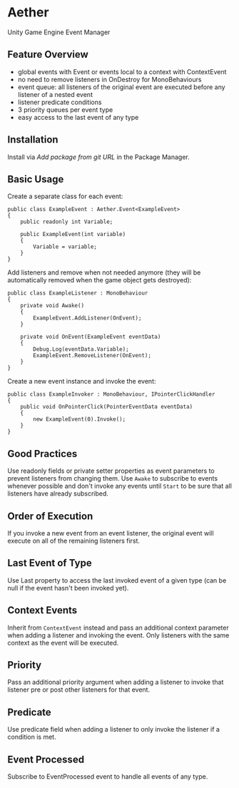 # Aether
Unity Game Engine Event Manager

## Feature Overview
- global events with Event or events local to a context with ContextEvent
- no need to remove listeners in OnDestroy for MonoBehaviours
- event queue: all listeners of the original event are executed before any listener of a nested event
- listener predicate conditions
- 3 priority queues per event type
- easy access to the last event of any type

## Installation
Install via _Add package from git URL_ in the Package Manager.

## Basic Usage

Create a separate class for each event:
```
public class ExampleEvent : Aether.Event<ExampleEvent>
{
    public readonly int Variable;

    public ExampleEvent(int variable)
    {
        Variable = variable;
    }
}
```
Add listeners and remove when not needed anymore (they will be automatically removed when the game object gets destroyed):
```
public class ExampleListener : MonoBehaviour
{
    private void Awake()
    {
        ExampleEvent.AddListener(OnEvent);
    }

    private void OnEvent(ExampleEvent eventData)
    {
        Debug.Log(eventData.Variable);
        ExampleEvent.RemoveListener(OnEvent);
    }
}
```
Create a new event instance and invoke the event:
```
public class ExampleInvoker : MonoBehaviour, IPointerClickHandler
{
    public void OnPointerClick(PointerEventData eventData)
    {
        new ExampleEvent(0).Invoke();
    }
}
```

## Good Practices
Use readonly fields or private setter properties as event parameters to prevent listeners from changing them.
Use `Awake` to subscribe to events whenever possible and don't invoke any events until `Start` to be sure that all listeners have already subscribed.

## Order of Execution
If you invoke a new event from an event listener, the original event will execute on all of the remaining listeners first.

## Last Event of Type
Use Last property to access the last invoked event of a given type (can be null if the event hasn't been invoked yet).

## Context Events
Inherit from `ContextEvent` instead and pass an additional context parameter when adding a listener and invoking the event. Only listeners with the same context as the event will be executed.

## Priority
Pass an additional priority argument when adding a listener to invoke that listener pre or post other listeners for that event.

## Predicate
Use predicate field when adding a listener to only invoke the listener if a condition is met.

## Event Processed
Subscribe to EventProcessed event to handle all events of any type.
